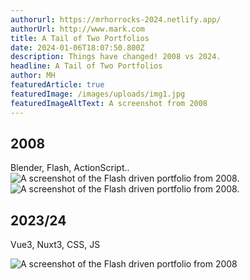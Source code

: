 ```yaml
---
authorurl: https://mrhorrocks-2024.netlify.app/
authorUrl: http://www.mark.com
title: A Tail of Two Portfolios
date: 2024-01-06T18:07:50.800Z
description: Things have changed! 2008 vs 2024.
headline: A Tail of Two Portfolios
author: MH
featuredArticle: true
featuredImage: /images/uploads/img1.jpg
featuredImageAltText: A screenshot from 2008
---
```


## 2008

Blender, Flash, ActionScript..
![A screenshot of the Flash driven portfolio from 2008.](/images/uploads/portfolio-2008.jpg "A screenshot of the Flash driven portfolio from 2008.")
![A screenshot of the Flash driven portfolio from 2008.](/images/uploads/img1.jpg "A screenshot of the Flash driven portfolio from 2008.")

## 2023/24

Vue3, Nuxt3, CSS, JS

![A screenshot of the Flash driven portfolio from 2008](/images/uploads/porttfolio-2024.png "A screenshot of the Flash driven portfolio from 2008")
